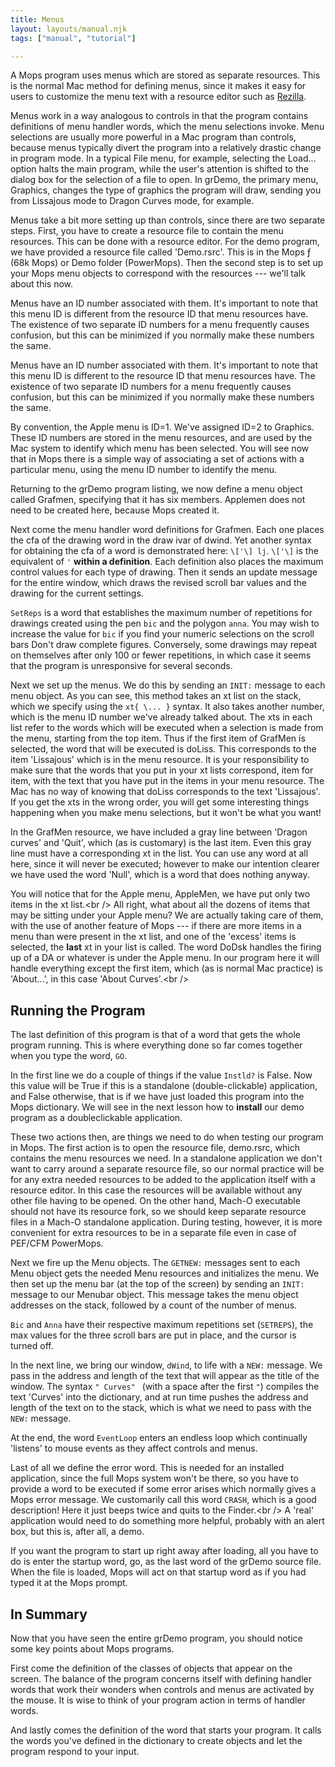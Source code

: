 ```yaml
---
title: Menus
layout: layouts/manual.njk
tags: ["manual", "tutorial"]

---
```


A Mops program uses menus which are stored as separate resources. This
is the normal Mac method for defining menus, since it makes it easy for
users to customize the menu text with a resource editor such as
[Rezilla](http://sourceforge.net/project/showfiles.php?group_id=83267).

Menus work in a way analogous to controls in that the program contains
definitions of menu handler words, which the menu selections invoke.
Menu selections are usually more powerful in a Mac program than
controls, because menus typically divert the program into a relatively
drastic change in program mode. In a typical File menu, for example,
selecting the Load\... option halts the main program, while the user's
attention is shifted to the dialog box for the selection of a file to
open. In grDemo, the primary menu, Graphics, changes the type of
graphics the program will draw, sending you from Lissajous mode to
Dragon Curves mode, for example.

Menus take a bit more setting up than controls, since there are two
separate steps. First, you have to create a resource file to contain the
menu resources. This can be done with a resource editor. For the demo
program, we have provided a resource file called 'Demo.rsrc'. This is
in the Mops &fnof; (68k Mops) or Demo folder (PowerMops). Then the
second step is to set up your Mops menu objects to correspond with the
resources --- we'll talk about this now.

Menus have an ID number associated with them. It's important to note
that this menu ID is different from the resource ID that menu resources
have. The existence of two separate ID numbers for a menu frequently
causes confusion, but this can be minimized if you normally make these
numbers the same.

Menus have an ID number associated with them. It's important to note
that this menu ID is different to the resource ID that menu resources
have. The existence of two separate ID numbers for a menu frequently
causes confusion, but this can be minimized if you normally make these
numbers the same.

By convention, the Apple menu is ID=1. We've assigned ID=2 to Graphics.
These ID numbers are stored in the menu resources, and are used by the
Mac system to identify which menu has been selected. You will see now
that in Mops there is a simple way of associating a set of actions with
a particular menu, using the menu ID number to identify the menu.

Returning to the grDemo program listing, we now define a menu object
called Grafmen, specifying that it has six members. Applemen does not
need to be created here, because Mops created it.

Next come the menu handler word definitions for Grafmen. Each one places
the cfa of the drawing word in the draw ivar of dwind. Yet another
syntax for obtaining the cfa of a word is demonstrated here:
`\['\] lj`. `\['\]` is the equivalent of
`'` **within a definition**. Each definition also places
the maximum control values for each type of drawing. Then it sends an
update message for the entire window, which draws the revised scroll bar
values and the drawing for the current settings.

`SetReps` is a word that establishes the maximum number
of repetitions for drawings created using the pen `bic`
and the polygon `anna`. You may wish to increase the
value for `bic` if you find your numeric selections on
the scroll bars Don't draw complete figures. Conversely, some drawings
may repeat on themselves after only 100 or fewer repetitions, in which
case it seems that the program is unresponsive for several seconds.

Next we set up the menus. We do this by sending an
`INIT:` message to each menu object. As you can see, this
method takes an xt list on the stack, which we specify using the
`xt{ \... }` syntax. It also takes another number, which
is the menu ID number we've already talked about. The xts in each list
refer to the words which will be executed when a selection is made from
the menu, starting from the top item. Thus if the first item of GrafMen
is selected, the word that will be executed is doLiss. This corresponds
to the item 'Lissajous' which is in the menu resource. It is your
responsibility to make sure that the words that you put in your xt lists
correspond, item for item, with the text that you have put in the items
in your menu resource. The Mac has no way of knowing that doLiss
corresponds to the text 'Lissajous'. If you get the xts in the wrong
order, you will get some interesting things happening when you make menu
selections, but it won't be what you want!

In the GrafMen resource, we have included a gray line between 'Dragon
curves' and 'Quit', which (as is customary) is the last item. Even
this gray line must have a corresponding xt in the list. You can use any
word at all here, since it will never be executed; however to make our
intention clearer we have used the word 'Null', which is a word that
does nothing anyway.

You will notice that for the Apple menu, AppleMen, we have put only two
items in the xt list.\<br /\> All right, what about all the dozens of
items that may be sitting under your Apple menu? We are actually taking
care of them, with the use of another feature of Mops --- if there
are more items in a menu than were present in the xt list, and one of
the 'excess' items is selected, the **last** xt in your list is
called. The word DoDsk handles the firing up of a DA or whatever is
under the Apple menu. In our program here it will handle everything
except the first item, which (as is normal Mac practice) is
'About\...', in this case 'About Curves'.\<br /\>

Running the Program
-------------------

The last definition of this program is that of a word that gets the
whole program running. This is where everything done so far comes
together when you type the word, `GO`.

In the first line we do a couple of things if the value
`Instld?` is False. Now this value will be True if this
is a standalone (double-clickable) application, and False otherwise,
that is if we have just loaded this program into the Mops dictionary. We
will see in the next lesson how to **install** our demo program as a
doubleclickable application.

These two actions then, are things we need to do when testing our
program in Mops. The first action is to open the resource file,
demo.rsrc, which contains the menu resources we need. In a standalone
application we don't want to carry around a separate resource file, so
our normal practice will be for any extra needed resources to be added
to the application itself with a resource editor. In this case the
resources will be available without any other file having to be opened.
On the other hand, Mach-O executable should not have its resource fork,
so we should keep separate resource files in a Mach-O standalone
application. During testing, however, it is more convenient for extra
resources to be in a separate file even in case of PEF/CFM PowerMops.

Next we fire up the Menu objects. The `GETNEW:` messages
sent to each Menu object gets the needed Menu resources and initializes
the menu. We then set up the menu bar (at the top of the screen) by
sending an `INIT:` message to our Menubar object. This
message takes the menu object addresses on the stack, followed by a
count of the number of menus.

`Bic` and `Anna` have their respective
maximum repetitions set (`SETREPS`), the max values for
the three scroll bars are put in place, and the cursor is turned off.

In the next line, we bring our window, `dWind`, to life
with a `NEW:` message. We pass in the address and length
of the text that will appear as the title of the window. The syntax
`" Curves" ` (with a space after the first
`"`) compiles the text 'Curves' into the dictionary,
and at run time pushes the address and length of the text on to the
stack, which is what we need to pass with the `NEW:`
message.

At the end, the word `EventLoop` enters an endless loop
which continually 'listens' to mouse events as they affect controls
and menus.

Last of all we define the error word. This is needed for an installed
application, since the full Mops system won't be there, so you have to
provide a word to be executed if some error arises which normally gives
a Mops error message. We customarily call this word
`CRASH`, which is a good description! Here it just beeps
twice and quits to the Finder.\<br /\> A 'real' application would need
to do something more helpful, probably with an alert box, but this is,
after all, a demo.

If you want the program to start up right away after loading, all you
have to do is enter the startup word, go, as the last word of the grDemo
source file. When the file is loaded, Mops will act on that startup word
as if you had typed it at the Mops prompt.

In Summary
----------

Now that you have seen the entire grDemo program, you should notice some
key points about Mops programs.

First come the definition of the classes of objects that appear on the
screen. The balance of the program concerns itself with defining handler
words that work their wonders when controls and menus are activated by
the mouse. It is wise to think of your program action in terms of
handler words.

And lastly comes the definition of the word that starts your program. It
calls the words you've defined in the dictionary to create objects and
let the program respond to your input.


